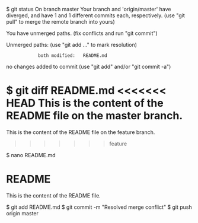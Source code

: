 $ git status
On branch master
Your branch and 'origin/master' have diverged,
and have 1 and 1 different commits each, respectively.
    (use "git pull" to merge the remote branch into yours)

You have unmerged paths.
    (fix conflicts and run "git commit")

Unmerged paths:
    (use "git add <file>..." to mark resolution)

                both modified:   README.md

no changes added to commit (use "git add" and/or "git commit -a")

$ git diff README.md
<<<<<<< HEAD
This is the content of the README file on the master branch.
=======
This is the content of the README file on the feature branch.
>>>>>>> feature

$ nano README.md
# README

This is the content of the README file.

$ git add README.md
$ git commit -m "Resolved merge conflict"
$ git push origin master
